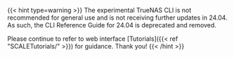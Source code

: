 &NewLine;

{{< hint type=warning >}}
The experimental TrueNAS CLI is not recommended for general use and is not receiving further updates in 24.04.
As such, the CLI Reference Guide for 24.04 is deprecated and removed.

Please continue to refer to web interface [Tutorials]({{< ref "SCALETutorials/" >}}) for guidance.
Thank you!
{{< /hint >}}

